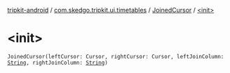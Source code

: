 [tripkit-android](../../index.md) / [com.skedgo.tripkit.ui.timetables](../index.md) / [JoinedCursor](index.md) / [&lt;init&gt;](./-init-.md)

# &lt;init&gt;

`JoinedCursor(leftCursor: Cursor, rightCursor: Cursor, leftJoinColumn: `[`String`](https://kotlinlang.org/api/latest/jvm/stdlib/kotlin/-string/index.html)`, rightJoinColumn: `[`String`](https://kotlinlang.org/api/latest/jvm/stdlib/kotlin/-string/index.html)`)`